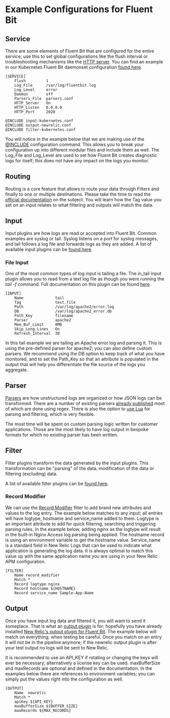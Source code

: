 # Example Configurations for Fluent Bit

## Service

There are some elements of Fluent Bit that are configured for the entire service; use this to set global configurations like the flush interval or troubleshooting mechanisms like the [HTTP server]((https://docs.fluentbit.io/manual/configuration/monitoring)). You can find an example in our Kubernetes Fluent Bit daemonset configuration [found here](https://github.com/newrelic/kubernetes-logging/blob/master/fluent-conf.yml).

```
[SERVICE]
    Flush         1
    Log_File      /var/log/fluentbit.log
    Log_Level     error
    Daemon        off
    Parsers_File  parsers.conf
    HTTP_Server   On
    HTTP_Listen   0.0.0.0
    HTTP_Port     2020
    
@INCLUDE input-kubernetes.conf
@INCLUDE output-newrelic.conf
@INCLUDE filter-kubernetes.conf
```

You will notice in the example below that we are making use of the [@INCLUDE](https://fluentbit.io/documentation/0.13/configuration/file.html#config_include_file) configuration command. This allows you to break your configuration up into different modular files and include them as well. The Log_File and Log_Level are used to set how Fluent Bit creates diagnostic logs for itself; this does not have any impact on the logs you monitor.

## Routing

Routing is a core feature that allows to route your data through Filters and finally to one or multiple destinations. Please take the time to read the [official documentation](https://docs.fluentbit.io/manual/getting_started/routing) on the subject. You will learn how the Tag value you set on an input relates to what filtering and outputs will match the data.

## Input

Input plugins are how logs are read or accepted into Fluent Bit. Common examples are syslog or tail. Syslog listens on a port for syslog messages, and tail follows a log file and forwards logs as they are added. A list of available input plugins can be [found here](https://docs.fluentbit.io/manual/input).

### File Input

One of the most common types of log input is tailing a file. The in_tail input plugin allows you to read from a text log file as though you were running the _tail -f_ command. Full documentation on this plugin can be found [here](https://fluentbit.io/documentation/0.13/input/tail.html).

```
[INPUT]
    Name              tail
    Tag               test.file
    Path              /var/log/apache2/error.log
    DB                /var/log/apache2_error.db
    Path_Key          filename
    Parser            apache2
    Mem_Buf_Limit     8MB
    Skip_Long_Lines   On
    Refresh_Interval  30
```

In this tail example we are tailing an Apache error log and parsing it. This is using the pre-defined parser for apache2; you can also define custom parsers. We recommend using the DB option to keep track of what you have monitored, and to set the Path_Key so that an attribute is populated in the output that will help you differentiate the file source of the logs you aggregate.

## Parser

[Parsers](https://fluentbit.io/documentation/0.12/parser/) are how unstructured logs are organized or how JSON logs can be transformed. There are a number of existing parsers [already published](https://github.com/fluent/fluent-bit/blob/master/conf/parsers.conf) most of which are done using regex. There is also the option to [use Lua](https://fluentbit.io/documentation/0.14/filter/lua.html) for parsing and filtering, which is very flexible. 

The most time will be spent on custom parsing logic written for customer applications. Those are the most likely to have log output in bespoke formats for which no existing parser has been written.

## Filter

Filter plugins transform the data generated by the input plugins. This transformation can be "parsing" of the data, modification of the data or filtering (excluding) data. 

A list of available filter plugins can be [found here](https://docs.fluentbit.io/manual/filter).

### Record Modifier

We can use the [Record Modifier](https://fluentbit.io/documentation/0.12/filter/record_modifier.html) filter to add brand new attributes and values to the log entry. The example below matches to any input; all entries will have logtype, hostname and service_name added to them. Logtype is an important attribute to add for quick filtering, searching and triggering parsing rules. In the example below, adding nginx as the logtype will result in the built-in Nginx Access log parsing being applied. The hostname record is using an environment variable to get the hostname value. Service_name is a standard field in New Relic Logs that can be used to indicate what application is generating the log data. It is always optimal to match this value up with the same application name you are using in your New Relic APM configuration.

```
[FILTER]
    Name record_modifier
    Match *
    Record logtype nginx
    Record hostname ${HOSTNAME}
    Record service_name Sample-App-Name
```

## Output

Once you have input log data and filtered it, you will want to send it someplace. That is what an [output plugin](https://docs.fluentbit.io/manual/output) is for; hopefully you have already installed [New Relic's output plugin for Fluent Bit](https://docs.newrelic.com/docs/logs/new-relic-logs/enable-logs/enable-new-relic-logs-fluent-bit). The example below will match on everything; when testing be careful. Once you match on an entry it will not be in the pipeline anymore; if the newrelic output plugin is after your test output no logs will be sent to New Relic.

It is recommended to use an API_KEY if rotating or changing the keys will ever be necessary; alternatively a license key can be used. maxBufferSize and maxRecords are optional and defined in the documentation. In the examples below there are references to environment variables; you can simply put the values right into the configuration as well.

```
[OUTPUT]
    Name  newrelic
    Match *
    apiKey ${API_KEY}
    maxBufferSize ${BUFFER_SIZE}
    maxRecords ${MAX_RECORDS}
```
